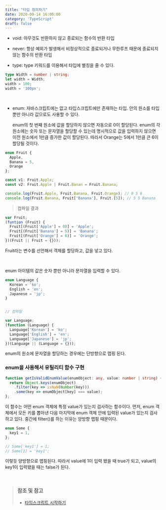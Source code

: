 ```yaml
---
title: "타입 정의하기"
date: 2020-09-14 16:00:00
category: 'TypeScript'
draft: false
---
```


- void: 아무것도 반환하지 않고 종료되는 함수의 반환 타입

- never: 항상 예외가 발생해서 비정상적으로 종료되거나 무한루프 때문에 종료되지 않는 함수의 반환 타입

- type: type 키워드를 이용해서 타입에 별칭을 줄 수 있다.

```ts
type Width = number | string;
let width = Width;
width = 100;
width = '100px';
```

<br>

- enum: 자바스크립트에는 없고 타입스크립트에만 존재하는 타입. 안의 원소를 타입 뿐만 아니라 값으로도 사용할 수 있다.

  enum의 첫 번째 원소에 값을 할당하지 않으면 자동으로 0이 할당된다. enum의 각 원소에는 숫자 또는 문자열을 할당할 수 있는데 명시적으로 값을 입력하지 않으면 이전 원소에서 1만큼 증가한 값이 할당된다. 따라서 Orange는 5에서 1만큼 큰 6이 할당될 것이다.

```ts
enum Fruit {
  Apple,
  Banana = 5,
  Orange
};

const v1: Fruit.Apple;
const v2: Fruit.Apple | Fruit.Banan = Fruit.Banana;

console.log(Fruit.Apple, Fruit.Banana, Fruit.Orange); // 0 5 6
console.log(Fruit.Banana, Fruit['Banana'], Fruit.[5]); // 5 5 Banana
```

> 컴파일 결과

```js
var Fruit;
(funtion (Fruit) {
  Fruit[(Fruit['Apple'] = 0)] = 'Apple';
  Fruit[(Fruit['Banana'] = 5)] = 'Banana';
  Fruit[(Fruit['Orange'] = 6)] = 'Orange';
})(Fruit || Fruit = {}));
```

Fruit라는 변수를 선언해서 객체를 할당하고, 값을 넣고 있다.

<br>

enum 아이템의 값은 숫자 뿐만 아니라 문자열을 입력할 수 있다.	

```ts
enum Language {
  Korean = 'ko';
  English = 'en';
  Japanese = 'jp';
}


// 컴파일

var Language;
(function (Language) {
  Language['Korean'] = 'ko';
  Language['English'] = 'en';
  Language['Japanese'] = 'jp';
})(Language || (Language = {}));
```

enum의 원소에 문자열을 할당하는 경우에는 단방향으로 맵핑 된다.

### enum을 사용해서 유틸리티 함수 구현

```ts
function getIsValidEnumValue(enumObject: any, value: number | string) {
  return Object.keys(enumObject)
    .filter(key => isNaN(Number(key)))
    .some(key => enumObject[key] === value);
};
```

이 함수는 어떤 enum 객체에 특정 value가 있는지 검사하는 함수이다. 먼저, enum 객체에서 모든 키를 뽑아낸 다음 마지막에 enum 객체 안에 입력된 value가 있는지 검사하고 있다. 중간에 filter()를 하는 이유는 양방향 맵핑 때문이다.

```ts
enum Some {
  key1 = 1,
};

// Some['key1'] = 1;
// Some[1] = 'key1';
```

이렇듯 양방향으로 맵핑된다. 따라서 value에 1이 입력 됐을 때 true가 되고, value의 key1이 입력됐을 때는 false가 된다.

<br>

> ### 참조 및 참고
>
> - [타입스크립트 시작하기](https://www.inflearn.com/course/%ED%83%80%EC%9E%85%EC%8A%A4%ED%81%AC%EB%A6%BD%ED%8A%B8-%EC%8B%9C%EC%9E%91%ED%95%98%EA%B8%B0/dashboard)

